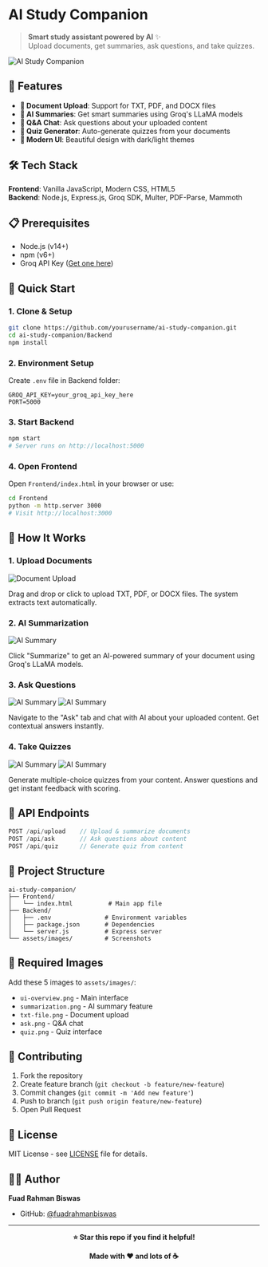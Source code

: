 # AI Study Companion

> **Smart study assistant powered by AI** ✨  
> Upload documents, get summaries, ask questions, and take quizzes.

![AI Study Companion](Assets/Screenshot-01.png)

## 🚀 Features

- **📄 Document Upload**: Support for TXT, PDF, and DOCX files
- **🤖 AI Summaries**: Get smart summaries using Groq's LLaMA models
- **💬 Q&A Chat**: Ask questions about your uploaded content
- **🧠 Quiz Generator**: Auto-generate quizzes from your documents
- **🎨 Modern UI**: Beautiful design with dark/light themes

## 🛠️ Tech Stack

**Frontend**: Vanilla JavaScript, Modern CSS, HTML5  
**Backend**: Node.js, Express.js, Groq SDK, Multer, PDF-Parse, Mammoth

## 📋 Prerequisites

- Node.js (v14+)
- npm (v6+)
- Groq API Key ([Get one here](https://console.groq.com/))

## 🚀 Quick Start

### 1. Clone & Setup
```bash
git clone https://github.com/yourusername/ai-study-companion.git
cd ai-study-companion/Backend
npm install
```

### 2. Environment Setup
Create `.env` file in Backend folder:
```env
GROQ_API_KEY=your_groq_api_key_here
PORT=5000
```

### 3. Start Backend
```bash
npm start
# Server runs on http://localhost:5000
```

### 4. Open Frontend
Open `Frontend/index.html` in your browser or use:
```bash
cd Frontend
python -m http.server 3000
# Visit http://localhost:3000
```

## 📖 How It Works

### 1. Upload Documents
![Document Upload](Assets/Screenshot-02.png)

Drag and drop or click to upload TXT, PDF, or DOCX files. The system extracts text automatically.

### 2. AI Summarization
![AI Summary](Assets/Screenshot-03.png)

Click "Summarize" to get an AI-powered summary of your document using Groq's LLaMA models.

### 3. Ask Questions
![AI Summary](Assets/Screenshot-04.png)
![AI Summary](Assets/Screenshot-05.png)

Navigate to the "Ask" tab and chat with AI about your uploaded content. Get contextual answers instantly.

### 4. Take Quizzes
![AI Summary](Assets/Screenshot-06.png)
![AI Summary](Assets/Screenshot-07.png)

Generate multiple-choice quizzes from your content. Answer questions and get instant feedback with scoring.

## 🔧 API Endpoints

```javascript
POST /api/upload    // Upload & summarize documents
POST /api/ask       // Ask questions about content  
POST /api/quiz      // Generate quiz from content
```

## 📁 Project Structure

```
ai-study-companion/
├── Frontend/
│   └── index.html          # Main app file
├── Backend/
│   ├── .env               # Environment variables
│   ├── package.json       # Dependencies
│   └── server.js          # Express server
└── assets/images/         # Screenshots
```

## 🎯 Required Images

Add these 5 images to `assets/images/`:
- `ui-overview.png` - Main interface
- `summarization.png` - AI summary feature
- `txt-file.png` - Document upload
- `ask.png` - Q&A chat
- `quiz.png` - Quiz interface

## 🤝 Contributing

1. Fork the repository
2. Create feature branch (`git checkout -b feature/new-feature`)
3. Commit changes (`git commit -m 'Add new feature'`)
4. Push to branch (`git push origin feature/new-feature`)
5. Open Pull Request

## 📄 License

MIT License - see [LICENSE](LICENSE) file for details.

## 👨‍💻 Author

**Fuad Rahman Biswas**
- GitHub: [@fuadrahmanbiswas](https://github.com/furad-rahman-biswas)

---

<div align="center">

**⭐ Star this repo if you find it helpful!**

**Made with ❤️ and lots of ☕**

</div>
